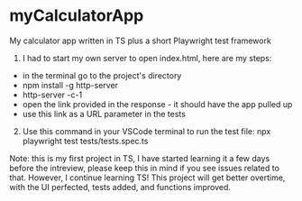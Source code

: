 # myCalculatorApp
My calculator app written in TS plus a short Playwright test framework 

1. I had to start my own server to open index.html, here are my steps:
- in the terminal go to the project's directory
- npm install -g http-server
- http-server -c-1
- open the link provided in the response - it should have the app pulled up
- use this link as a URL parameter in the tests

2. Use this command in your VSCode terminal to run the test file: npx playwright test tests/tests.spec.ts

Note:
this is my first project in TS, I have started learning it a few days before the intreview, please keep this in mind if you see issues related to that. However, I continue learning TS! This project will get better overtime, with the UI perfected, tests added, and functions improved.
